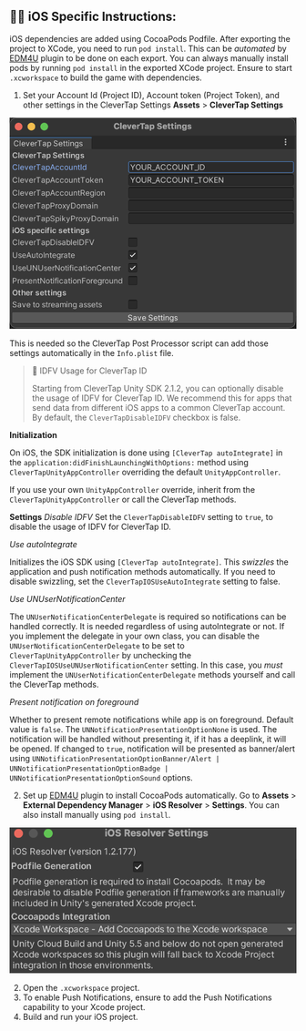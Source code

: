 ## 👩‍💻 iOS Specific Instructions:

iOS dependencies are added using CocoaPods Podfile. After exporting the project to XCode, you need to run `pod install`. This can be _automated_ by [EDM4U](https://github.com/googlesamples/unity-jar-resolver) plugin to be done on each export. You can always manually install pods by running `pod install` in the exported XCode project. Ensure to start `.xcworkspace` to build the game with dependencies.

1. Set your Account Id (Project ID), Account token (Project Token), and other settings in the CleverTap Settings **Assets** > **CleverTap Settings**

![CleverTap Settings](/docs/images/clevertap_settings.png  "CleverTap Settings")

This is needed so the CleverTap Post Processor script can add those settings automatically in the `Info.plist` file.

> 📘 IDFV Usage for CleverTap ID
> 
> Starting from CleverTap Unity SDK 2.1.2, you can optionally disable the usage of IDFV for CleverTap ID. We recommend this for apps that send data from different iOS apps to a common CleverTap account. By default, the `CleverTapDisableIDFV` checkbox is false.

**Initialization**

On iOS, the SDK initialization is done using `[CleverTap autoIntegrate]` in the `application:didFinishLaunchingWithOptions:` method using `CleverTapUnityAppController` overriding the default `UnityAppController`.

If you use your own `UnityAppController` override, inherit from the `CleverTapUnityAppController` or call the CleverTap methods.

**Settings**
_Disable IDFV_
Set the `CleverTapDisableIDFV` setting to `true`, to disable the usage of IDFV for CleverTap ID.

_Use autoIntegrate_

Initializes the iOS SDK using `[CleverTap autoIntegrate]`. This _swizzles_ the application and push notification methods automatically.
If you need to disable swizzling, set the `CleverTapIOSUseAutoIntegrate` setting to false.

_Use UNUserNotificationCenter_

The `UNUserNotificationCenterDelegate` is required so notifications can be handled correctly. It is needed regardless of using autoIntegrate or not.
If you implement the delegate in your own class, you can disable the `UNUserNotificationCenterDelegate` to be set to `CleverTapUnityAppController` by unchecking the `CleverTapIOSUseUNUserNotificationCenter` setting. 
In this case, you _must_ implement the `UNUserNotificationCenterDelegate` methods yourself and call the CleverTap methods.

_Present notification on foreground_

Whether to present remote notifications while app is on foreground. Default value is `false`. The `UNNotificationPresentationOptionNone` is used. The notification will be handled without presenting it, if it has a deeplink, it will be opened.
If changed to `true`, notification will be presented as banner/alert using `UNNotificationPresentationOptionBanner/Alert | UNNotificationPresentationOptionBadge | UNNotificationPresentationOptionSound` options.

2. Set up [EDM4U](<>) plugin to install CocoaPods automatically. Go to **Assets** > **External Dependency Manager** > **iOS Resolver** > **Settings**. You can also install manually using `pod install`.

![iOS Resolver Settings](/docs/images/ios_resolver_settings.png  "iOS Resolver Settings")

2. Open the `.xcworkspace` project.
3. To enable Push Notifications, ensure to add the Push Notifications capability to your Xcode project.  
4. Build and run your iOS project.
